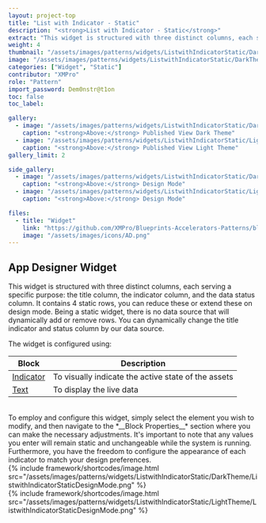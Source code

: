 ```yaml
---
layout: project-top
title: "List with Indicator - Static"
description: "<strong>List with Indicator - Static</strong>"
extract: "This widget is structured with three distinct columns, each serving a specific purpose: the title column, the indicator column, and the data status column."
weight: 4
thumbnail: "/assets/images/patterns/widgets/ListwithIndicatorStatic/DarkTheme/ListwithIndicatorStaticPublishedMode.png"
image: "/assets/images/patterns/widgets/ListwithIndicatorStatic/DarkTheme/ListwithIndicatorStaticPublishedMode.png"
categories: ["Widget", "Static"]
contributor: "XMPro"
role: "Pattern"
import_password: Dem0nstr@t1on
toc: false
toc_label: 

gallery:
  - image: "/assets/images/patterns/widgets/ListwithIndicatorStatic/DarkTheme/ListwithIndicatorStaticPublishedMode.png"
    caption: "<strong>Above:</strong> Published View Dark Theme"
  - image: "/assets/images/patterns/widgets/ListwithIndicatorStatic/LightTheme/ListwithIndicatorStaticPublishedMode.png"
    caption: "<strong>Above:</strong> Published View Light Theme"
gallery_limit: 2

side_gallery:
  - image: "/assets/images/patterns/widgets/ListwithIndicatorStatic/DarkTheme/ListwithIndicatorStaticDesignMode.png"
    caption: "<strong>Above:</strong> Design Mode"
  - image: "/assets/images/patterns/widgets/ListwithIndicatorStatic/LightTheme/ListwithIndicatorStaticDesignMode.png"
    caption: "<strong>Above:</strong> Design Mode"

files:
  - title: "Widget"
    link: "https://github.com/XMPro/Blueprints-Accelerators-Patterns/blob/master/patterns/widgets/List%20with%20Indicator%20Static.xwid"
    image: "/assets/images/icons/AD.png"
---
```


## App Designer Widget
This widget is structured with three distinct columns, each serving a specific purpose: the title column, the indicator column, and the data status column. It contains 4 static rows, you can reduce these or extend these on design mode. Being a static widget, there is no data source that will dynamically add or remove rows. You can dynamically change the title indicator and status column by our data source.

The widget is configured using: 

| Block                                  | Description                                                  |
| -------------------------------------- | ------------------------------------------------------------ |
| [Indicator](https://documentation.xmpro.com/blocks-toolbox/basic/indicator) | To visually indicate the active state of the assets |
| [Text](https://documentation.xmpro.com/blocks-toolbox/basic/text) | To display the live data |

<br />
To employ and configure this widget, simply select the element you wish to modify, and then navigate to the *__Block Properties__* section where you can make the necessary adjustments. It's important to note that any values you enter will remain static and unchangeable while the system is running. Furthermore, you have the freedom to configure the appearance of each indicator to match your design preferences.
<div class="inline_image">{% include framework/shortcodes/image.html src="/assets/images/patterns/widgets/ListwithIndicatorStatic/DarkTheme/ListwithIndicatorStaticDesignMode.png" %}</div>
<div class="inline_image">{% include framework/shortcodes/image.html src="/assets/images/patterns/widgets/ListwithIndicatorStatic/LightTheme/ListwithIndicatorStaticDesignMode.png" %}</div>